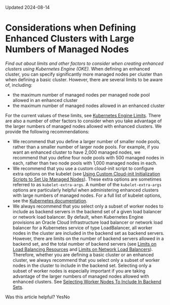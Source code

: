 Updated 2024-08-14
# Considerations when Defining Enhanced Clusters with Large Numbers of Managed Nodes
_Find out about limits and other factors to consider when creating enhanced clusters using Kubernetes Engine (OKE)._
When defining an enhanced cluster, you can specify significantly more managed nodes per cluster than when defining a basic cluster. However, there are several limits to be aware of, including:
  * the maximum number of managed nodes per managed node pool allowed in an enhanced cluster
  * the maximum number of managed nodes allowed in an enhanced cluster


For the current values of these limits, see [Kubernetes Engine Limits](https://docs.oracle.com/iaas/Content/General/Concepts/servicelimits.htm#Container_Engine_for_Kubernetes_Limits).
There are also a number of other factors to consider when you take advantage of the larger numbers of managed nodes allowed with enhanced clusters. We provide the following recommendations:
  * We recommend that you define a larger number of smaller node pools, rather than a smaller number of larger node pools. For example, if you want an enhanced cluster to have 2,000 managed nodes, we recommend that you define four node pools with 500 managed nodes in each, rather than two node pools with 1,000 managed nodes in each.
  * We recommend that you use a custom cloud-init script to configure extra options on the kubelet (see [Using Custom Cloud-init Initialization Scripts to Set Up Managed Nodes](https://docs.oracle.com/en-us/iaas/Content/ContEng/Tasks/contengusingcustomcloudinitscripts.htm#contengwritingcustomcloudinitscripts "Find out how to write custom cloud-init scripts to run on worker nodes in clusters you've created using Kubernetes Engine \(OKE\).")). These extra options are sometimes referred to as `kubelet-extra-args`. A number of the `kubelet-extra-args` options are particularly helpful when administering enhanced clusters with large numbers of managed nodes. For a full list of kubelet options, see the [Kubernetes documentation](https://kubernetes.io/docs/reference/command-line-tools-reference/kubelet/). 
  * We always recommend that you select only a subset of worker nodes to include as backend servers in the backend set of a given load balancer or network load balancer. By default, when Kubernetes Engine provisions an Oracle Cloud Infrastructure load balancer or network load balancer for a Kubernetes service of type LoadBalancer, all worker nodes in the cluster are included in the backend set as backend servers. However, there are limits on the number of backend servers allowed in a backend set, and the total number of backend servers (see [Limits on Load Balancing Resources](https://docs.oracle.com/iaas/Content/Balance/Concepts/balanceoverview.htm#LimitsResources) and [Limits on Network Load Balancers](https://docs.oracle.com/iaas/Content/NetworkLoadBalancer/introducton.htm#LimitsNLBResources)). Therefore, whether you are defining a basic cluster or an enhanced cluster, we always recommend that you select only a subset of worker nodes in the cluster to include in the backend set. Selecting only a subset of worker nodes is especially important if you are taking advantage of the larger numbers of managed nodes allowed with enhanced clusters. See [Selecting Worker Nodes To Include In Backend Sets](https://docs.oracle.com/en-us/iaas/Content/ContEng/Tasks/contengconfiguringloadbalancersnetworkloadbalancers-subtopic.htm#contengcreatingloadbalancer_topic-Selecting_worker_nodes_to_include_in_backend_sets).


Was this article helpful?
YesNo

